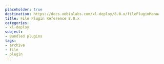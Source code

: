 ```yaml
---
placeholder: true
destination: https://docs.xebialabs.com/xl-deploy/8.0.x/filePluginManual.html
title: File Plugin Reference 8.0.x
categories:
- xl-deploy
subject:
- Bundled plugins
tags:
- archive
- file
- plugin
---
```

